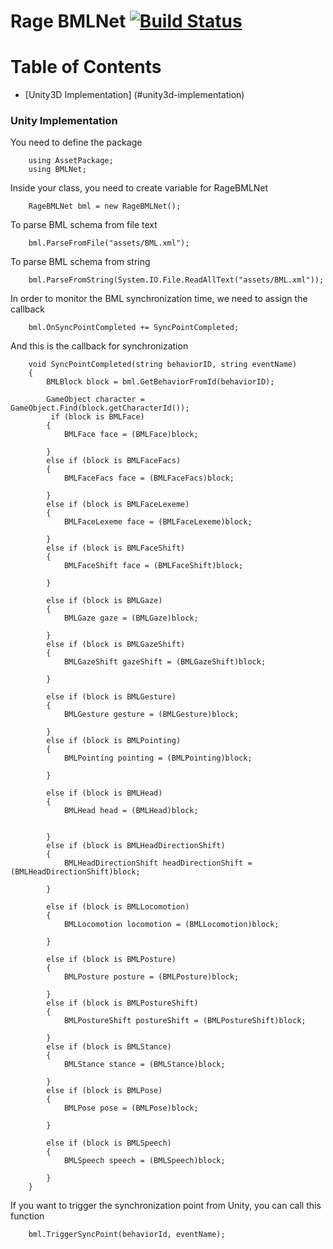 # Rage BMLNet [![Build Status](https://travis-ci.org/christyowidiasmoro/BMLNet.svg?branch=master)](https://travis-ci.org/christyowidiasmoro/BMLNet)

# Table of Contents

- [Unity3D Implementation] (#unity3d-implementation)



### Unity Implementation

You need to define the package 

		using AssetPackage;
		using BMLNet;

Inside your class, you need to create variable for RageBMLNet

		RageBMLNet bml = new RageBMLNet();

To parse BML schema from file text

		bml.ParseFromFile("assets/BML.xml");
		
To parse BML schema from string 

        bml.ParseFromString(System.IO.File.ReadAllText("assets/BML.xml"));
		
In order to monitor the BML synchronization time, we need to assign the callback

        bml.OnSyncPointCompleted += SyncPointCompleted;
		
And this is the callback for synchronization

		void SyncPointCompleted(string behaviorID, string eventName)
		{
			BMLBlock block = bml.GetBehaviorFromId(behaviorID);
		
			GameObject character = GameObject.Find(block.getCharacterId());
			 if (block is BMLFace)
			{
				BMLFace face = (BMLFace)block;

			}
			else if (block is BMLFaceFacs)
			{
				BMLFaceFacs face = (BMLFaceFacs)block;

			}
			else if (block is BMLFaceLexeme)
			{
				BMLFaceLexeme face = (BMLFaceLexeme)block;

			}
			else if (block is BMLFaceShift)
			{
				BMLFaceShift face = (BMLFaceShift)block;

			}

			else if (block is BMLGaze)
			{
				BMLGaze gaze = (BMLGaze)block;

			}
			else if (block is BMLGazeShift)
			{
				BMLGazeShift gazeShift = (BMLGazeShift)block;

			}

			else if (block is BMLGesture)
			{
				BMLGesture gesture = (BMLGesture)block;

			}
			else if (block is BMLPointing)
			{
				BMLPointing pointing = (BMLPointing)block;

			}

			else if (block is BMLHead)
			{
				BMLHead head = (BMLHead)block;


			}
			else if (block is BMLHeadDirectionShift)
			{
				BMLHeadDirectionShift headDirectionShift = (BMLHeadDirectionShift)block;

			}

			else if (block is BMLLocomotion)
			{
				BMLLocomotion locomotion = (BMLLocomotion)block;

			}

			else if (block is BMLPosture)
			{
				BMLPosture posture = (BMLPosture)block;

			}
			else if (block is BMLPostureShift)
			{
				BMLPostureShift postureShift = (BMLPostureShift)block;

			}
			else if (block is BMLStance)
			{
				BMLStance stance = (BMLStance)block;

			}
			else if (block is BMLPose)
			{
				BMLPose pose = (BMLPose)block;

			}

			else if (block is BMLSpeech)
			{
				BMLSpeech speech = (BMLSpeech)block;

			}
		}
		
If you want to trigger the synchronization point from Unity, you can call this function

        bml.TriggerSyncPoint(behaviorId, eventName);



